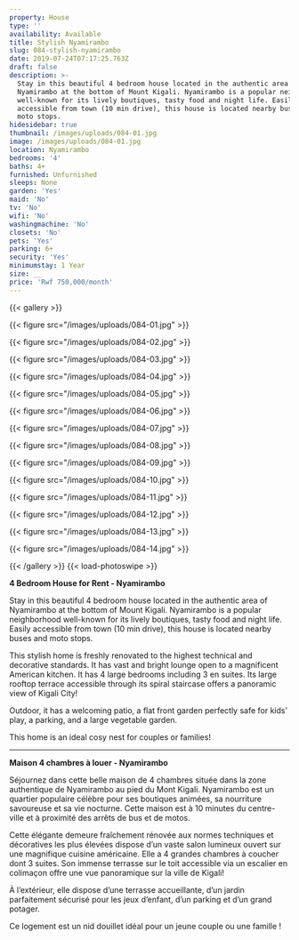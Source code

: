 ```yaml
---
property: House
type: ''
availability: Available
title: Stylish Nyamirambo
slug: 084-stylish-nyamirambo
date: 2019-07-24T07:17:25.763Z
draft: false
description: >-
  Stay in this beautiful 4 bedroom house located in the authentic area of
  Nyamirambo at the bottom of Mount Kigali. Nyamirambo is a popular neighborhood
  well-known for its lively boutiques, tasty food and night life. Easily
  accessible from town (10 min drive), this house is located nearby buses and
  moto stops.
hidesidebar: true
thumbnail: /images/uploads/084-01.jpg
image: /images/uploads/084-01.jpg
location: Nyamirambo
bedrooms: '4'
baths: 4+
furnished: Unfurnished
sleeps: None
garden: 'Yes'
maid: 'No'
tv: 'No'
wifi: 'No'
washingmachine: 'No'
closets: 'No'
pets: 'Yes'
parking: 6+
security: 'Yes'
minimumstay: 1 Year
size: __
price: 'Rwf 750,000/month'
---
```

{{< gallery >}} 

{{< figure src="/images/uploads/084-01.jpg" >}} 

{{< figure src="/images/uploads/084-02.jpg" >}}

 {{< figure src="/images/uploads/084-03.jpg" >}} 

{{< figure src="/images/uploads/084-04.jpg" >}}

{{< figure src="/images/uploads/084-05.jpg" >}}

 {{< figure src="/images/uploads/084-06.jpg" >}}

 {{< figure src="/images/uploads/084-07.jpg" >}}

 {{< figure src="/images/uploads/084-08.jpg" >}}

{{< figure src="/images/uploads/084-09.jpg" >}} 

{{< figure src="/images/uploads/084-10.jpg" >}}

 {{< figure src="/images/uploads/084-11.jpg" >}} 

{{< figure src="/images/uploads/084-12.jpg" >}}

{{< figure src="/images/uploads/084-13.jpg" >}}

{{< figure src="/images/uploads/084-14.jpg" >}}

 {{< /gallery >}} {{< load-photoswipe >}}

**4 Bedroom House for Rent - Nyamirambo**

Stay in this beautiful 4 bedroom house located in the authentic area of Nyamirambo at the bottom of Mount Kigali. Nyamirambo is a popular neighborhood well-known for its lively boutiques, tasty food and night life. Easily accessible from town (10 min drive), this house is located nearby buses and moto stops.

This stylish home is freshly renovated to the highest technical and decorative standards. It has vast and bright lounge open to a magnificent American kitchen. It has 4 large bedrooms including 3 en suites. Its large rooftop terrace accessible through its spiral staircase offers a panoramic view of Kigali City!

Outdoor, it has a welcoming patio, a flat front garden perfectly safe for kids’ play, a parking, and a large vegetable garden. 

This home is an ideal cosy nest for couples or families!

- - -

**Maison 4 chambres à louer - Nyamirambo**

Séjournez dans cette belle maison de 4 chambres située dans la zone authentique de Nyamirambo au pied du Mont Kigali. Nyamirambo est un quartier populaire célèbre pour ses boutiques animées, sa nourriture savoureuse et sa vie nocturne. Cette maison est à 10 minutes du centre-ville et à proximité des arrêts de bus et de motos. 

Cette élégante demeure fraîchement rénovée aux normes techniques et décoratives les plus élevées dispose d’un vaste salon lumineux ouvert sur une magnifique cuisine américaine. Elle a 4 grandes chambres à coucher dont 3 suites. Son immense terrasse sur le toit accessible via un escalier en colimaçon offre une vue panoramique sur la ville de Kigali!

À l’extérieur, elle dispose d’une terrasse accueillante, d’un jardin parfaitement sécurisé pour les jeux d’enfant, d’un parking et d’un grand potager.

Ce logement est un nid douillet idéal pour un jeune couple ou une famille !
